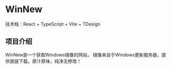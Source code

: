 # WinNew
技术栈：React + TypeScript + Vite +   TDesign

## 项目介绍
WinNew是一个获取Windows镜像的网站， 镜像来自于Windows更新服务器，提供直链下载。原汁原味，纯净无修改！